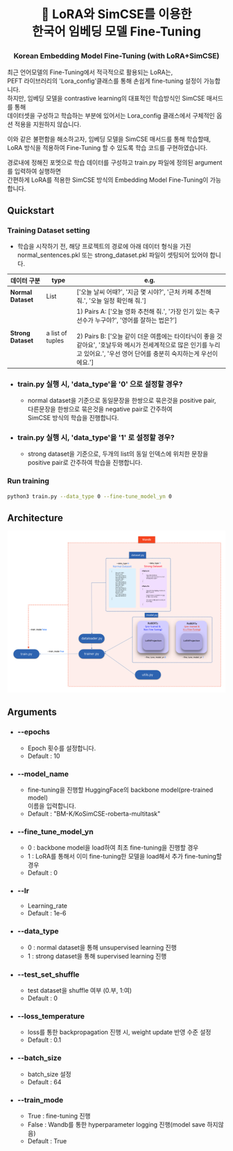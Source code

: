 <h1 align="center"> <p>🤗 LoRA와 SimCSE를 이용한<br>한국어 임베딩 모델 Fine-Tuning</p></h1>
<h3 align="center">
    <p>Korean Embedding Model Fine-Tuning (with LoRA+SimCSE)</p>
</h3>

최근 언어모델의 Fine-Tuning에서 적극적으로 활용되는 LoRA는, <br>
PEFT 라이브러리의 'Lora_config'클래스를 통해 손쉽게 fine-tuning 설정이 가능합니다.<br>
하지만, 임베딩 모델을 contrastive learning의 대표적인 학습방식인 SimCSE 매서드를 통해 <br>데이터셋을 구성하고 학습하는 부분에 있어서는
Lora_config 클래스에서 구체적인 옵션 적용을 지원하지 않습니다.

이와 같은 불편함을 해소하고자, 임베딩 모델을 SimCSE 매서드를 통해 학습할때,<br>
LoRA 방식을 적용하여 Fine-Tuning 할 수 있도록 학습 코드를 구현하였습니다.

경로내에 정해진 포멧으로 학습 데이터를 구성하고 train.py 파일에 정의된 argument를 입력하여 실행하면<br>
간편하게 LoRA를 적용한 SimCSE 방식의 Embedding Model Fine-Tuning이 가능합니다.


## Quickstart

### Training Dataset setting<br>
- 학습을 시작하기 전, 해당 프로젝트의 경로에 아래 데이터 형식을 가진 <br> normal_sentences.pkl 또는 strong_dataset.pkl 파일이 셋팅되어 있어야 합니다.<br>

| 데이터 구분      | type                  | e.g.                                                                                                                                                                                      |
|------------------|-----------------------|-------------------------------------------------------------------------------------------------------------------------------------------------------------------------------------------|
| **Normal Dataset** | List                  | ['오늘 날씨 어때?', '지금 몇 시야?', '근처 카페 추천해 줘.', '오늘 일정 확인해 줘.']                                                                                                                                 |
| **Strong Dataset** | a list of tuples      | 1) Pairs A: ['오늘 영화 추천해 줘.', '가장 인기 있는 축구선수가 누구야?', '영어를 잘하는 법은?'] <br><br> 2) Pairs B: ['오늘 같이 더운 여름에는 타이타닉이 좋을 것 같아요', '호날두와 메시가 전세계적으로 많은 인기를 누리고 있어요.', '우선 영어 단어를 충분히 숙지하는게 우선이에요.'] |
- ### train.py 실행 시, 'data_type'을 '0' 으로 설정할 경우?
  - normal dataset을 기준으로 동일문장을 한쌍으로 묶은것을 positive pair,<br> 다른문장을 한쌍으로 묶은것을 negative pair로 간주하여 <br>SimCSE 방식의 학습을 진행합니다.
- ### train.py 실행 시, 'data_type'을 '1' 로 설정할 경우?
  - strong dataset을 기준으로, 두개의 list의 동일 인덱스에 위치한 문장을 positive pair로 간주하여 학습을 진행합니다.


### Run training

```bash
python3 train.py --data_type 0 --fine-tune_model_yn 0
```
## Architecture
**![fine_tuning_architecture](./images/fine_tuning_architecture_.png)**


## Arguments

- ### --epochs 
  - Epoch 횟수를 설정합니다.
  - Default : 10
- ### --model_name
  - fine-tuning을 진행할 HuggingFace의 backbone model(pre-trained model)<br>이름을 입력합니다.
  - Default : "BM-K/KoSimCSE-roberta-multitask"
- ### --fine_tune_model_yn
  - 0 : backbone model을 load하여 최초 fine-tuning을 진행할 경우
  - 1 : LoRA를 통해서 이미 fine-tuning한 모델을 load해서 추가 fine-tuning할 경우
  - Default : 0
- ### --lr
  - Learning_rate 
  - Default : 1e-6
- ### --data_type
  - 0 : normal dataset을 통해 unsupervised learning 진행
  - 1 : strong dataset을 통해 supervised learning 진행
- ### --test_set_shuffle
  - test dataset을 shuffle 여부 (0.부, 1:여)
  - Default : 0
- ### --loss_temperature
  - loss를 통한 backpropagation 진행 시, weight update 반영 수준 설정
  - Default : 0.1
- ### --batch_size
  - batch_size 설정
  - Default : 64
- ### --train_mode
  - True : fine-tuning 진행
  - False : Wandb를 통한 hyperparameter logging 진행(model save 하지않음)
  - Default : True